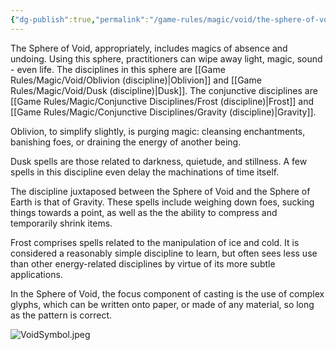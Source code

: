```yaml
---
{"dg-publish":true,"permalink":"/game-rules/magic/void/the-sphere-of-void/"}
---
```


The Sphere of Void, appropriately, includes magics of absence and undoing. Using this sphere, practitioners can wipe away light, magic, sound - even life. The disciplines in this sphere are [[Game Rules/Magic/Void/Oblivion (discipline)\|Oblivion]] and [[Game Rules/Magic/Void/Dusk (discipline)\|Dusk]]. The conjunctive disciplines are [[Game Rules/Magic/Conjunctive Disciplines/Frost (discipline)\|Frost]] and [[Game Rules/Magic/Conjunctive Disciplines/Gravity (discipline)\|Gravity]]. 

Oblivion, to simplify slightly, is purging magic: cleansing enchantments, banishing foes, or draining the energy of another being.

Dusk spells are those related to darkness, quietude, and stillness. A few spells in this discipline even delay the machinations of time itself.

The discipline juxtaposed between the Sphere of Void and the Sphere of Earth is that of Gravity. These spells include weighing down foes, sucking things towards a point, as well as the the ability to compress and temporarily shrink items. 

Frost comprises spells related to the manipulation of ice and cold. It is considered a reasonably simple discipline to learn, but often sees less use than other energy-related disciplines by virtue of its more subtle applications. 

In the Sphere of Void, the focus component of casting is the use of complex glyphs, which can be written onto paper, or made of any material, so long as the pattern is correct.

![VoidSymbol.jpeg](/img/user/Images/VoidSymbol.jpeg)